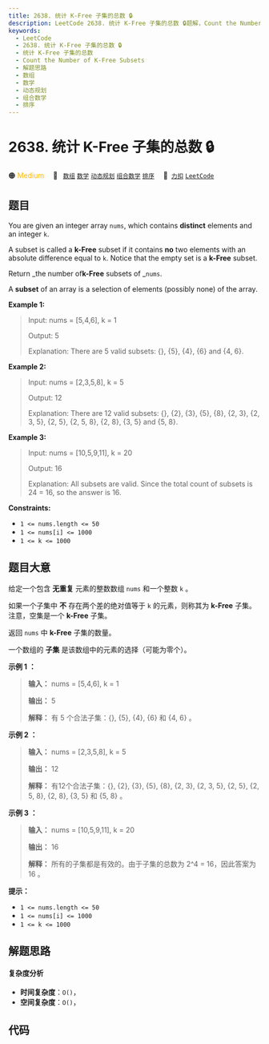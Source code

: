 ```yaml
---
title: 2638. 统计 K-Free 子集的总数 🔒
description: LeetCode 2638. 统计 K-Free 子集的总数 🔒题解，Count the Number of K-Free Subsets，包含解题思路、复杂度分析以及完整的 JavaScript 代码实现。
keywords:
  - LeetCode
  - 2638. 统计 K-Free 子集的总数 🔒
  - 统计 K-Free 子集的总数
  - Count the Number of K-Free Subsets
  - 解题思路
  - 数组
  - 数学
  - 动态规划
  - 组合数学
  - 排序
---
```


# 2638. 统计 K-Free 子集的总数 🔒

🟠 <font color=#ffb800>Medium</font>&emsp; 🔖&ensp; [`数组`](/tag/array.md) [`数学`](/tag/math.md) [`动态规划`](/tag/dynamic-programming.md) [`组合数学`](/tag/combinatorics.md) [`排序`](/tag/sorting.md)&emsp; 🔗&ensp;[`力扣`](https://leetcode.cn/problems/count-the-number-of-k-free-subsets) [`LeetCode`](https://leetcode.com/problems/count-the-number-of-k-free-subsets)

## 题目

You are given an integer array `nums`, which contains **distinct** elements
and an integer `k`.

A subset is called a **k-Free** subset if it contains **no** two elements with
an absolute difference equal to `k`. Notice that the empty set is a **k-Free**
subset.

Return _the number of**k-Free** subsets of _`nums`.

A **subset** of an array is a selection of elements (possibly none) of the
array.



**Example 1:**

> Input: nums = [5,4,6], k = 1
> 
> Output: 5
> 
> Explanation: There are 5 valid subsets: {}, {5}, {4}, {6} and {4, 6}.

**Example 2:**

> Input: nums = [2,3,5,8], k = 5
> 
> Output: 12
> 
> Explanation: There are 12 valid subsets: {}, {2}, {3}, {5}, {8}, {2, 3}, {2, 3, 5}, {2, 5}, {2, 5, 8}, {2, 8}, {3, 5} and {5, 8}.

**Example 3:**

> Input: nums = [10,5,9,11], k = 20
> 
> Output: 16
> 
> Explanation: All subsets are valid. Since the total count of subsets is 24 = 16, so the answer is 16. 

**Constraints:**

  * `1 <= nums.length <= 50`
  * `1 <= nums[i] <= 1000`
  * `1 <= k <= 1000`


## 题目大意

给定一个包含 **无重复** 元素的整数数组 `nums` 和一个整数 `k` 。

如果一个子集中 **不** 存在两个差的绝对值等于 `k` 的元素，则称其为 **k-Free** 子集。注意，空集是一个 **k-Free** 子集。

返回 `nums` 中 **k-Free** 子集的数量。

一个数组的 **子集** 是该数组中的元素的选择（可能为零个）。



**示例 1 ：**

> 
> 
> 
> 
> 
> **输入：** nums = [5,4,6], k = 1
> 
> **输出：** 5
> 
> **解释：** 有 5 个合法子集：{}, {5}, {4}, {6} 和 {4, 6} 。
> 
> 

**示例 2 ：**

> 
> 
> 
> 
> 
> **输入：** nums = [2,3,5,8], k = 5
> 
> **输出：** 12
> 
> **解释：** 有12个合法子集：{}, {2}, {3}, {5}, {8}, {2, 3}, {2, 3, 5}, {2, 5}, {2, 5, 8}, {2, 8}, {3, 5} 和 {5, 8} 。
> 
> 

**示例 3 ：**

> 
> 
> 
> 
> 
> **输入：** nums = [10,5,9,11], k = 20
> 
> **输出：** 16
> 
> **解释：** 所有的子集都是有效的。由于子集的总数为 2^4 = 16，因此答案为 16 。
> 
> 



**提示：**

  * `1 <= nums.length <= 50`
  * `1 <= nums[i] <= 1000`
  * `1 <= k <= 1000`


## 解题思路

#### 复杂度分析

- **时间复杂度**：`O()`，
- **空间复杂度**：`O()`，

## 代码

```javascript

```